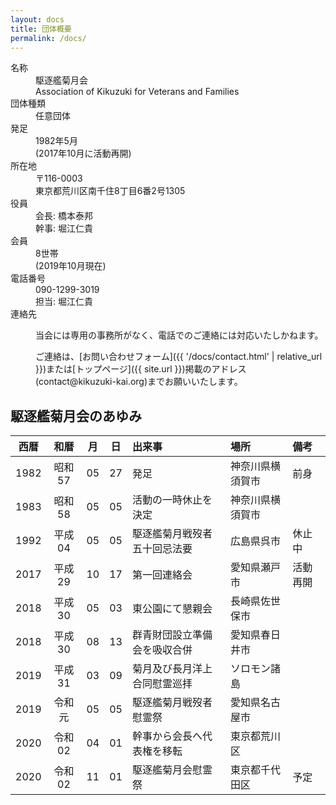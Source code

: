 ```yaml
---
layout: docs
title: 団体概要
permalink: /docs/
---
```

<div class="about-dl">
<dl>
<dt>名称</dt>
<dd>駆逐艦菊月会<br />Association of Kikuzuki for Veterans and Families</dd>
<dt>団体種類</dt>
<dd>任意団体</dd>
<dt>発足</dt>
<dd>1982年5月<br />(2017年10月に活動再開)</dd>
<dt>所在地</dt>
<dd>〒116-0003<br />東京都荒川区南千住8丁目6番2号1305</dd>
<dt>役員</dt>
<dd>会長: 橋本泰邦<br />幹事: 堀江仁貴
<dt>会員</dt>
<dd>8世帯<br />(2019年10月現在)</dd>
<dt>電話番号</dt>
<dd>090-1299-3019<br />担当: 堀江仁貴</dd>
<dt>連絡先</dt>
<dd>
<p>当会には専用の事務所がなく、電話でのご連絡には対応いたしかねます。</p>
<p>ご連絡は、[お問い合わせフォーム]({{ '/docs/contact.html' | relative_url }})または[トップページ]({{ site.url }})掲載のアドレス(contact@kikuzuki<span class="obfuscate">-</span>kai.org)までお願いいたします。</p>
</dd>
</dl>
</div>

## 駆逐艦菊月会のあゆみ

<div class="scroll" markdown="block">

| 西暦 |  和暦  | 月 | 日 | 出来事                       | 場所             | 備考     |
|:----:|:------:|:--:|:--:|:-----------------------------|:-----------------|:---------|
| 1982 | 昭和57 | 05 | 27 | 発足                         | 神奈川県横須賀市 | 前身     |
| 1983 | 昭和58 | 05 | 05 | 活動の一時休止を決定         | 神奈川県横須賀市 |          |
| 1992 | 平成04 | 05 | 05 | 駆逐艦菊月戦歿者五十回忌法要 | 広島県呉市       | 休止中    |
| 2017 | 平成29 | 10 | 17 | 第一回連絡会                 | 愛知県瀬戸市     | 活動再開 |
| 2018 | 平成30 | 05 | 03 | 東公園にて懇親会             | 長崎県佐世保市   |          |
| 2018 | 平成30 | 08 | 13 | 群青財団設立準備会を吸収合併 | 愛知県春日井市   |          |
| 2019 | 平成31 | 03 | 09 | 菊月及び長月洋上合同慰霊巡拝 | ソロモン諸島     |          |
| 2019 | 令和元 | 05 | 05 | 駆逐艦菊月戦歿者慰霊祭       | 愛知県名古屋市   |          |
| 2020 | 令和02 | 04 | 01 | 幹事から会長へ代表権を移転   | 東京都荒川区     |          |
| 2020 | 令和02 | 11 | 01 | 駆逐艦菊月会慰霊祭           | 東京都千代田区   | 予定     |

</div>
